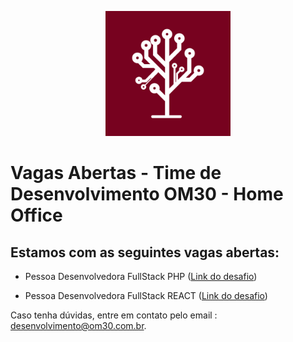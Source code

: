 
<p align="center">
<img src="logo.png" alt="Logo OM30" width="200" />
</p>

# Vagas Abertas - Time de Desenvolvimento OM30 - Home Office


## Estamos com as seguintes vagas abertas:

 - Pessoa Desenvolvedora FullStack PHP (<a href="DesafioFullStackPHP.md">Link do desafio</a>)
 
 - Pessoa Desenvolvedora FullStack REACT (<a href="DesafioFullStackReact.md">Link do desafio</a>)
 
 Caso tenha dúvidas, entre em contato pelo email : desenvolvimento@om30.com.br.
